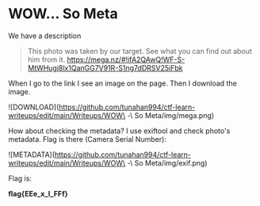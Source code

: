 # WOW... So Meta

We have a description

> This photo was taken by our target. See what you can find out about him from it. https://mega.nz/#!ifA2QAwQ!WF-S-MtWHugj8lx1QanGG7V91R-S1ng7dDRSV25iFbk

When I go to the link I see an image on the page. Then I download the image.

![DOWNLOAD](https://github.com/tunahan994/ctf-learn-writeups/edit/main/Writeups/WOW\ -\ So Meta/img/mega.png)

How about checking the metadata? I use exiftool and check photo's metadata. Flag is there (Camera Serial Number):

![METADATA](https://github.com/tunahan994/ctf-learn-writeups/edit/main/Writeups/WOW\ -\ So Meta/img/exif.png)

Flag is:

**flag{EEe_x_I_FFf}**
